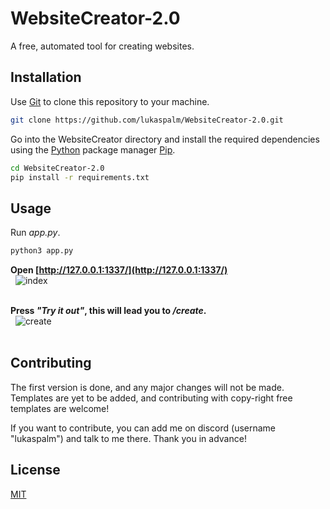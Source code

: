 # WebsiteCreator-2.0

A free, automated tool for creating websites.

## Installation

Use [Git](https://www.git-scm.com/) to clone this repository to your machine.

```bash
git clone https://github.com/lukaspalm/WebsiteCreator-2.0.git
```
  
Go into the WebsiteCreator directory and install the required dependencies using the [Python](https://python.org/) package manager [Pip](https://pip.pypa.io/en/stable/).
  
```bash
cd WebsiteCreator-2.0
pip install -r requirements.txt
```  

## Usage
Run *app.py*.

```bash
python3 app.py
```
**Open [http://127.0.0.1:1337/](http://127.0.0.1:1337/)**  
&nbsp;
![index](https://github.com/lukaspalm/WebsiteCreator-2.0/assets/86203896/f84aff31-95a6-4683-b503-a6282ada649f)  
&nbsp;

**Press *"Try it out"*, this will lead you to */create*.**  
&nbsp;
![create](https://github.com/lukaspalm/WebsiteCreator-2.0/assets/86203896/510db934-e27a-4d57-849e-e6f50f52e40f)  
&nbsp;

## Contributing

The first version is done, and any major changes will not be made. Templates are yet to be added, and contributing with copy-right free templates are welcome!  
  
If you want to contribute, you can add me on discord (username "lukaspalm") and talk to me there. Thank you in advance!

## License

[MIT](https://choosealicense.com/licenses/mit/)
